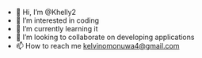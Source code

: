 - 👋 Hi, I’m @Khelly2
- 👀 I’m interested in coding
- 🌱 I’m currently learning it
- 💞️ I’m looking to collaborate on developing applications 
- 📫 How to reach me kelvinomonuwa4@gmail.com 

<!---
Khelly2/Khelly2 is a ✨ special ✨ repository because its `README.md` (this file) appears on your GitHub profile.
You can click the Preview link to take a look at your changes.
--->
